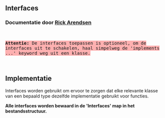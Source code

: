## Interfaces
### Documentatie door [Rick Arendsen](https://github.com/RikkertTheDeveloper)
<br>

<kbd style='background:rgba(255,100,100,.5); font-weight: 900'>Attentie: <span style='font-weight: 300'>De interfaces toepassen is optioneel, om de interfaces uit te schakelen, haal simpelweg de 'implements ...' keyword weg uit een klasse.</span></kbd>

<br>

## Implementatie
Interfaces worden gebruikt om ervoor te zorgen dat elke relevante klasse van een bepaald type dezelfde implementatie gebruikt voor functies.

**Alle interfaces worden bewaard in de 'Interfaces' map in het bestandsstructuur.**